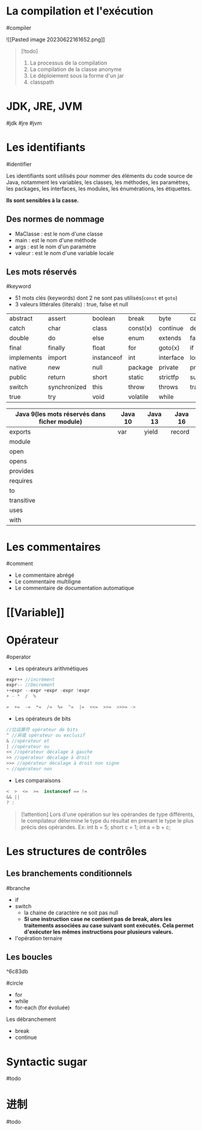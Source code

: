 
# La compilation et l'exécution
#compiler

![[Pasted image 20230622161652.png]]

> [!todo] 
>  1. La processus de la compilation
>  2. La compilation de la classe anonyme
>  3. Le déploiement sous la forme d'un jar
>  4. classpath

# JDK, JRE, JVM
#jdk #jre #jvm

# Les identifiants
#identifier

Les identifiants sont utilisés pour nommer des éléments du code source de Java, notamment les variables, les classes, les méthodes, les paramètres, les packages, les interfaces, les modules, les énumérations, les étiquettes. 

**Ils sont sensibles à la casse.**

## Des normes de nommage

- MaClasse : est le nom d'une classe
- main : est le nom d'une méthode
- args : est le nom d'un paramètre
- valeur : est le nom d'une variable locale

## Les mots réservés
#keyword 

- 51 mots clés (keywords) dont 2 ne sont pas utilisés(`const` et `goto`)
- 3 valeurs littérales (literals) : true, false et null

|  |              |            |          |           |           |
| ---------- | ------------ | ---------- | -------- | --------- | --------- |
| abstract   | assert       | boolean    | break    | byte      | case      |
| catch      | char         | class      | const(x) | continue  | default   |
| double     | do           | else       | enum     | extends   | false     |
| final      | finally      | float      | for      | goto(x)   | if        |
| implements | import       | instanceof | int      | interface | long      |
| native     | new          | null       | package  | private   | protected |
| public     | return       | short      | static   | strictfp  | super     |
| switch     | synchronized | this       | throw    | throws    | transient |
| true       | try          | void       | volatile | while     |           |

| Java 9(les mots réservés dans ficher module) | Java 10 | Java 13 | Java 16 |
| -------------------------------------------- | ------- | ------- | ------- |
| exports                                      | var     | yield   | record  |
| module                                       |         |         |         |
| open                                         |         |         |         |
| opens                                        |         |         |         |
| provides                                     |         |         |         |
| requires                                     |         |         |         |
| to                                           |         |         |         |
| transitive                                   |         |         |         |
| uses                                         |         |         |         |
| with                                         |         |         |         |

# Les commentaires
#comment 

- Le commentaire abrégé
- Le commentaire multiligne
- Le commentaire de documentation automatique

# [[Variable]]

# Opérateur
#operator 

- Les opérateurs arithmétiques

``` java
expr++ //incrément
expr-- //Decrement
++expr --expr +expr -expr !expr
+ - *  /  %

=  +=  -=  *=  /=  %=  ^=  |=  <<=  >>=  >>>= ->
```

- Les opérateurs de bits

```java
//位运算符 opérateur de bits
^ //异或 opérateur ou exclusif
& //opérateur et
| //opérateur ou
<< //opérateur décalage à gauche
>> //opérateur décalage à droit
>>> //opérateur décalage à droit non signe
~ //opérateur non
```

- Les comparaisons

```java
<  >  <=  >=  instanceof == !=
&& ||
? :
```

> [!attention] 
> Lors d'une opération sur les opérandes de type différents, le compilateur détermine le type du résultat en prenant le type le plus précis des opérandes.
> Ex: int b = 5; short c = 1; int a = b + c;
> 

# Les structures de contrôles

## Les branchements conditionnels
#branche

- if
- switch
	- la chaine de caractère ne soit pas null
	- **Si une instruction case ne contient pas de break, alors les traitements associées au case suivant sont exécutés. Cela permet d'exécuter les mêmes instructions pour plusieurs valeurs.**
- l'opération ternaire

## Les boucles

^6c83db

#circle

- for
- while
- for-each (for évoluée)

Les débranchement

- break
- continue

# Syntactic sugar

#todo 

# 进制

#todo 